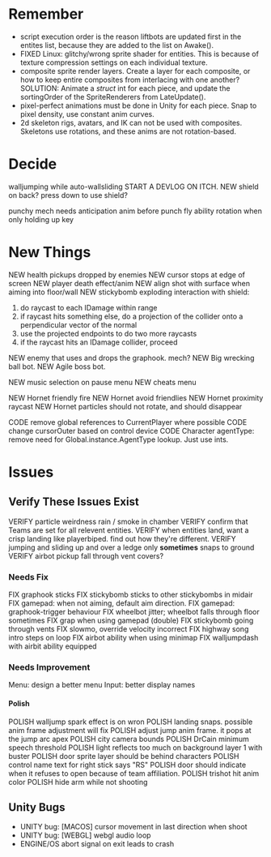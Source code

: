 
# Remember
* script execution order is the reason liftbots are updated first in the entites list, because they are added to the list on Awake().
* FIXED Linux: glitchy/wrong sprite shader for entities. This is because of texture compression settings on each individual texture.
* composite sprite render layers. Create a layer for each composite, or how to keep entire composites from interlacing with one another? 
	SOLUTION: Animate a *struct* int for each piece, and update the sortingOrder of the SpriteRenderers from LateUpdate().
* pixel-perfect animations must be done in Unity for each piece. Snap to pixel density, use constant anim curves.
* 2d skeleton rigs, avatars, and IK can not be used with composites. Skeletons use rotations, and these anims are not rotation-based.


# Decide
walljumping while auto-wallsliding
START A DEVLOG ON ITCH.
NEW shield on back? press down to use shield?


punchy mech needs anticipation anim before punch
fly ability rotation when only holding up key

# New Things

NEW health pickups dropped by enemies
NEW cursor stops at edge of screen
NEW player death effect/anim
NEW align shot with surface when aiming into floor/wall
NEW stickybomb exploding interaction with shield:
  1) do raycast to each IDamage within range
  2) if raycast hits something else, do a projection of the collider onto a perpendicular vector of the normal
  3) use the projected endpoints to do two more raycasts
  4) if the raycast hits an IDamage collider, proceed

NEW enemy that uses and drops the graphook. mech?
NEW Big wrecking ball bot.
NEW Agile boss bot.

NEW music selection on pause menu
NEW cheats menu

NEW Hornet friendly fire
NEW Hornet avoid friendlies
NEW Hornet proximity raycast
NEW Hornet particles should not rotate, and should disappear

CODE remove global references to CurrentPlayer where possible
CODE change cursorOuter based on control device
CODE Character agentType: remove need for Global.instance.AgentType lookup. Just use ints.


# Issues

## Verify These Issues Exist
VERIFY particle weirdness rain / smoke in chamber
VERIFY confirm that Teams are set for all relevent entities.
VERIFY when entities land, want a crisp landing like playerbiped. find out how they're different. 
VERIFY jumping and sliding up and over a ledge only **sometimes** snaps to ground
VERIFY airbot pickup fall through vent covers?

### Needs Fix
FIX graphook sticks
FIX stickybomb sticks to other stickybombs in midair
FIX gamepad: when not aiming, default aim direction.
FIX gamepad: graphook-trigger behaviour
FIX wheelbot jitter; wheelbot falls through floor sometimes
FIX grap when using gamepad (double)
FIX stickybomb going through vents
FIX slowmo, override velocity incorrect
FIX highway song intro steps on loop
FIX airbot ability when using minimap
FIX walljumpdash with airbit ability equipped


### Needs Improvement
Menu: design a better menu
Input: better display names


#### Polish
POLISH walljump spark effect is on wron
POLISH landing snaps. possible anim frame adjustment will fix
POLISH adjust jump anim frame. it pops at the jump arc apex
POLISH city camera bounds
POLISH DrCain minimum speech threshold
POLISH light reflects too much on background layer 1 with buster
POLISH door sprite layer should be behind characters
POLISH control name text for right stick says "RS"
POLISH door should indicate when it refuses to open because of team affiliation.
POLISH trishot hit anim color
POLISH hide arm while not shooting


## Unity Bugs
- UNITY bug: [MACOS] cursor movement in last direction when shoot
- UNITY bug: [WEBGL] webgl audio loop
- ENGINE/OS abort signal on exit leads to crash
